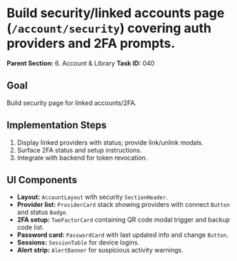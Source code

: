 # Build security/linked accounts page (`/account/security`) covering auth providers and 2FA prompts.

**Parent Section:** 6. Account & Library
**Task ID:** 040

## Goal
Build security page for linked accounts/2FA.

## Implementation Steps
1. Display linked providers with status; provide link/unlink modals.
2. Surface 2FA status and setup instructions.
3. Integrate with backend for token revocation.

## UI Components
- **Layout:** `AccountLayout` with security `SectionHeader`.
- **Provider list:** `ProviderCard` stack showing providers with connect `Button` and status `Badge`.
- **2FA setup:** `TwoFactorCard` containing QR code modal trigger and backup code list.
- **Password card:** `PasswordCard` with last updated info and change `Button`.
- **Sessions:** `SessionTable` for device logins.
- **Alert strip:** `AlertBanner` for suspicious activity warnings.
